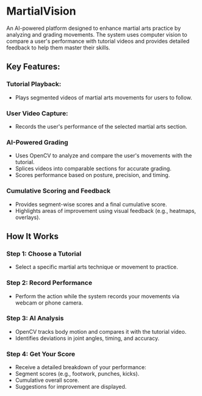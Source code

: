 # MartialVision

An AI-powered platform designed to enhance martial arts practice by analyzing and grading movements. The system uses computer vision to compare a user's performance with tutorial videos and provides detailed feedback to help them master their skills.

## Key Features:

### Tutorial Playback: 
 - Plays segmented videos of martial arts movements for users to follow.
### User Video Capture:
 - Records the user's performance of the selected martial arts section.
### AI-Powered Grading
 - Uses OpenCV to analyze and compare the user's movements with the tutorial.
 - Splices videos into comparable sections for accurate grading.
 - Scores performance based on posture, precision, and timing.
### Cumulative Scoring and Feedback
 - Provides segment-wise scores and a final cumulative score.
 - Highlights areas of improvement using visual feedback (e.g., heatmaps, overlays).

## How It Works
### Step 1: Choose a Tutorial
 - Select a specific martial arts technique or movement to practice.
### Step 2: Record Performance
 - Perform the action while the system records your movements via webcam or phone camera.
### Step 3: AI Analysis
 - OpenCV tracks body motion and compares it with the tutorial video.
 - Identifies deviations in joint angles, timing, and accuracy.
### Step 4: Get Your Score
 - Receive a detailed breakdown of your performance:
 - Segment scores (e.g., footwork, punches, kicks).
 - Cumulative overall score.
 - Suggestions for improvement are displayed.
